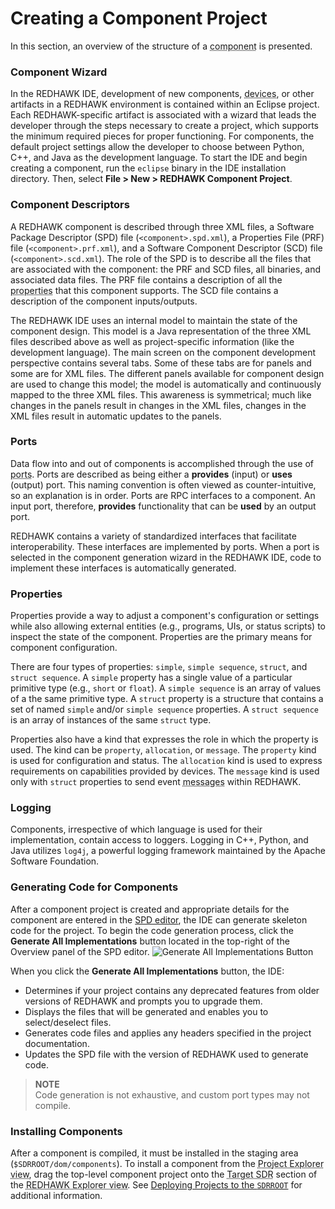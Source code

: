 # Creating a Component Project

In this section, an overview of the structure of a <abbr title="See Glossary.">component</abbr> is presented.

### Component Wizard

In the REDHAWK IDE, development of new components, <abbr title="See Glossary.">devices</abbr>, or other artifacts in a REDHAWK environment is contained within an Eclipse project. Each REDHAWK-specific artifact is associated with a wizard that leads the developer through the steps necessary to create a project, which supports the minimum required pieces for proper functioning. For components, the default project settings allow the developer to choose between Python, C++, and Java as the development language. To start the IDE and begin creating a component, run the `eclipse` binary in the IDE installation directory. Then, select **File > New > REDHAWK Component Project**.

### Component Descriptors

A REDHAWK component is described through three XML files, a Software Package Descriptor (SPD) file (`<component>.spd.xml`), a Properties File (PRF) file (`<component>.prf.xml`), and a Software Component Descriptor (SCD) file (`<component>.scd.xml`). The role of the SPD is to describe all the files that are associated with the component: the PRF and SCD files, all binaries, and associated data files. The PRF file contains a description of all the <abbr title="See Glossary.">properties</abbr> that this component supports. The SCD file contains a description of the component inputs/outputs.

The REDHAWK IDE uses an internal model to maintain the state of the component design. This model is a Java representation of the three XML files described above as well as project-specific information (like the development language). The main screen on the component development perspective contains several tabs. Some of these tabs are for panels and some are for XML files. The different panels available for component design are used to change this model; the model is automatically and continuously mapped to the three XML files. This awareness is symmetrical; much like changes in the panels result in changes in the XML files, changes in the XML files result in automatic updates to the panels.

### Ports

Data flow into and out of components is accomplished through the use of <abbr title="See Glossary.">ports</abbr>. Ports are described as being either a **provides** (input) or **uses** (output) port. This naming convention is often viewed as counter-intuitive, so an explanation is in order. Ports are RPC interfaces to a component. An input port, therefore, **provides** functionality that can be **used** by an output port.

REDHAWK contains a variety of standardized interfaces that facilitate interoperability. These interfaces are implemented by ports. When a port is selected in the component generation wizard in the REDHAWK IDE, code to implement these interfaces is automatically generated.

### Properties

Properties provide a way to adjust a component's configuration or settings while also allowing external entities (e.g., programs, UIs, or status scripts) to inspect the state of the component. Properties are the primary means for component configuration.

There are four types of properties: `simple`, `simple sequence`, `struct`, and `struct sequence`. A `simple` property has a single value of a particular primitive type (e.g., `short` or `float`). A `simple sequence` is an array of values of a the same primitive type. A `struct` property is a structure that contains a set of named `simple` and/or `simple sequence` properties. A `struct sequence` is an array of instances of the same `struct` type.

Properties also have a kind that expresses the role in which the property is used. The kind can be `property`, `allocation`, or `message`. The `property` kind is used for configuration and status. The `allocation` kind is used to express requirements on capabilities provided by devices. The `message` kind is used only with `struct` properties to send event <abbr title="See Glossary.">messages</abbr> within REDHAWK.

### Logging

Components, irrespective of which language is used for their implementation, contain access to loggers. Logging in C++, Python, and Java utilizes `log4j`, a powerful logging framework maintained by the Apache Software Foundation.

### Generating Code for Components

After a component project is created and appropriate details for the component are entered in the [SPD editor](../IDE/Editors-and-Views/softpkg-editor.html), the IDE can generate skeleton code for the project. To begin the code generation process, click the **Generate All Implementations** button located in the top-right of the Overview panel of the SPD editor.
![Generate All Implementations Button](img/Generate_Code_Highlighted.png)

When you click the **Generate All Implementations** button, the IDE:

  - Determines if your project contains any deprecated features from older versions of REDHAWK and prompts you to upgrade them.
  - Displays the files that will be generated and enables you to select/deselect files.
  - Generates code files and applies any headers specified in the project documentation.
  - Updates the SPD file with the version of REDHAWK used to generate code.

> **NOTE**  
> Code generation is not exhaustive, and custom port types may not compile.

### Installing Components

After a component is compiled, it must be installed in the staging area (`$SDRROOT/dom/components`). To install a component from the <abbr title="See Glossary.">Project Explorer view</abbr>, drag the top-level component project onto the <abbr title="See Glossary.">Target SDR</abbr> section of the <abbr title="See Glossary.">REDHAWK Explorer view</abbr>. See [Deploying Projects to the `SDRROOT`](../IDE/deploying-projects.html) for additional information.
